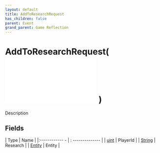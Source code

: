 ```yaml
---
layout: default
title: AddToResearchRequest
has_children: false
parent: Event
grand_parent: Game Reflection
---
```

# AddToResearchRequest( ![ EntityEventBase ](game-reflection/events/entity_event_base.md) )
Description 

## Fields
| Type | Name |
|:------------ - | : -------------- |
| [uint](game-reflection/components/uint.md) | PlayerId |
| [String](game-reflection/components/string.md) | Research |
| [Entity](game-reflection/classes/entity.md) | Entity |
